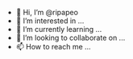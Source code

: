 - 👋 Hi, I’m @ripapeo
- 👀 I’m interested in ...
- 🌱 I’m currently learning ...
- 💞️ I’m looking to collaborate on ...
- 📫 How to reach me ...

<!---
ripapeo/ripapeo is a ✨ special ✨ repository because its `README.md` (this file) appears on your GitHub profile.
You can click the Preview link to take a look at your changes.
--->
